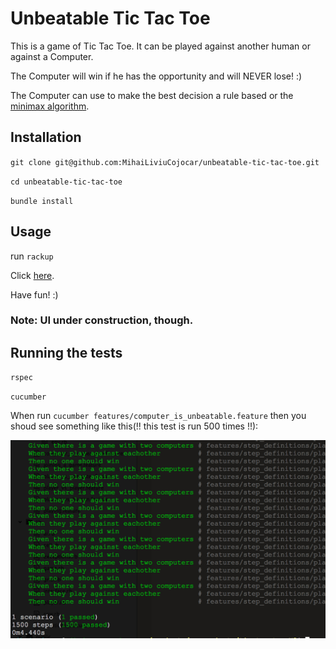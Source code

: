 # Unbeatable Tic Tac Toe

This is a game of Tic Tac Toe. It can be played against another human or against a Computer.

The Computer will win if he has the opportunity and will NEVER lose! :)

The Computer can use to make the best decision a rule based or the [minimax algorithm](https://en.wikipedia.org/wiki/Minimax).

## Installation
`git clone git@github.com:MihaiLiviuCojocar/unbeatable-tic-tac-toe.git`

`cd unbeatable-tic-tac-toe`

`bundle install`

## Usage

run `rackup`

Click [here](http://localhost:9292).

Have fun! :)

### Note: UI under construction, though.

## Running the tests

`rspec`

`cucumber`

When run `cucumber features/computer_is_unbeatable.feature` then you shoud see something like this(!! this test is run 500 times !!):

![](https://raw.githubusercontent.com/MihaiLiviuCojocar/unbeatable-tic-tac-toe/master/public/images/ai_vs_ai2.png)

